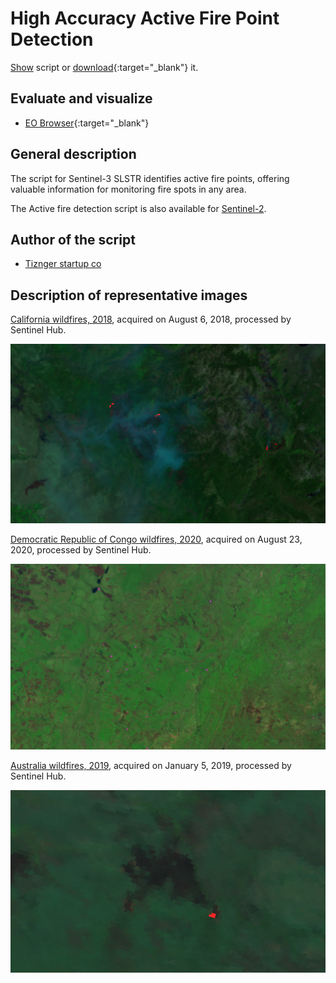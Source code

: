 # High Accuracy Active Fire Point Detection 

<a href="#" id='togglescript'>Show</a> script or [download](script.js){:target="_blank"} it.
<div id='script_view' style="display:none">
{% highlight javascript %}
      {% include_relative script.js %}
{% endhighlight %}
</div>

## Evaluate and visualize

 - [EO Browser](https://apps.sentinel-hub.com/eo-browser/?zoom=10&lat=37.66916&lng=-119.7551&themeId=WILDFIRES-NORMAL-MODE&datasetId=S3SLSTR&fromTime=2018-08-06T00%3A00%3A00.000Z&toTime=2018-08-06T23%3A59%3A59.999Z&visualizationUrl=https%3A%2F%2Fservices.sentinel-hub.com%2Fogc%2Fwms%2F616409b9-173e-4012-a580-c0ef4799bc36&evalscript=Ly8gaGlnaCBhY2N1cmFjeSBEZXRlY3QgYWN0aXZlIGZpcmUgcG9pbnRzIAovL1NlbnRpbmVsLTMgU0xTVFIKLy9ieSBUaXpuZ2VyIHN0YXJ0dXAgY28KLy93d3cudGl6bmVnYXIuY29tCgp2YXIgU0FITT0gKChTNiAtIFM1KSAvIChTNiArIFM1KSk7CgppZihTQUhNPi4wNSAmJiBTMTwuMjMpewogIHJldHVybls1KlMzLCAxKlMyLCAxKlMxXQp9CgplbHNlIHsKIHJldHVybiBbUzYsUzMsUzJdCn0KCi8vUmVkIGNvbG9yIGluZGljYXRlcyBhY3RpdmUgZmlyZSBhcmVhcyBhbmQgcG9pbnRz#custom-script){:target="_blank"}

## General description

The script for Sentinel-3 SLSTR identifies active fire points, offering valuable information for monitoring fire spots in any area. 

The Active fire detection script is also available for [Sentinel-2](https://custom-scripts.sentinel-hub.com/sentinel-2/active_fire_detection/). 

## Author of the script

 - [Tiznger startup co](www.tiznegar.com)

## Description of representative images

[California wildfires, 2018](https://apps.sentinel-hub.com/eo-browser/?zoom=10&lat=37.66916&lng=-119.7551&themeId=WILDFIRES-NORMAL-MODE&datasetId=S3SLSTR&fromTime=2018-08-06T00%3A00%3A00.000Z&toTime=2018-08-06T23%3A59%3A59.999Z&visualizationUrl=https%3A%2F%2Fservices.sentinel-hub.com%2Fogc%2Fwms%2F616409b9-173e-4012-a580-c0ef4799bc36&evalscript=Ly8gaGlnaCBhY2N1cmFjeSBEZXRlY3QgYWN0aXZlIGZpcmUgcG9pbnRzIAovL1NlbnRpbmVsLTMgU0xTVFIKLy9ieSBUaXpuZ2VyIHN0YXJ0dXAgY28KLy93d3cudGl6bmVnYXIuY29tCgp2YXIgU0FITT0gKChTNiAtIFM1KSAvIChTNiArIFM1KSk7CgppZihTQUhNPi4wNSAmJiBTMTwuMjMpewogIHJldHVybls1KlMzLCAxKlMyLCAxKlMxXQp9CgplbHNlIHsKIHJldHVybiBbUzYsUzMsUzJdCn0KCi8vUmVkIGNvbG9yIGluZGljYXRlcyBhY3RpdmUgZmlyZSBhcmVhcyBhbmQgcG9pbnRz#custom-script), acquired on August 6, 2018, processed by Sentinel Hub.

![California wildfire](fig/fig1.png)

[Democratic Republic of Congo wildfires, 2020](https://apps.sentinel-hub.com/eo-browser/?zoom=11&lat=-10.03806&lng=24.82361&themeId=DEFAULT-THEME&datasetId=S3SLSTR&fromTime=2020-08-23T00%3A00%3A00.000Z&toTime=2020-08-23T23%3A59%3A59.999Z&visualizationUrl=https%3A%2F%2Fservices.sentinel-hub.com%2Fogc%2Fwms%2F786d8259-f04e-41cb-92fa-42f66a890ff9&evalscript=Ly8gaGlnaCBhY2N1cmFjeSBEZXRlY3QgYWN0aXZlIGZpcmUgcG9pbnRzIAovL1NlbnRpbmVsLTMgU0xTVFIKLy9ieSBUaXpuZ2VyIHN0YXJ0dXAgY28KLy93d3cudGl6bmVnYXIuY29tCgp2YXIgU0FITT0gKChTNiAtIFM1KSAvIChTNiArIFM1KSk7CgppZihTQUhNPi4wNSAmJiBTMTwuMjMpewogIHJldHVybls1KlMzLCAyKlMyLCA4KlMxXQp9CgplbHNlIHsKIHJldHVybiBbMi41KlM2LDIqUzMsMipTMl0KfQoKLy9SZWQgY29sb3IgaW5kaWNhdGVzIGFjdGl2ZSBmaXJlIGFyZWFzIGFuZCBwb2ludHM%3D#custom-script), acquired on August 23, 2020, processed by Sentinel Hub.

![Democratic Republic of Congo wildfires](fig/fig2.png)

[Australia wildfires, 2019](https://apps.sentinel-hub.com/eo-browser/?zoom=11&lat=-21.90514&lng=116.75789&themeId=WILDFIRES-NORMAL-MODE&datasetId=S3SLSTR&fromTime=2019-01-05T00%3A00%3A00.000Z&toTime=2019-01-05T23%3A59%3A59.999Z&visualizationUrl=https%3A%2F%2Fservices.sentinel-hub.com%2Fogc%2Fwms%2F616409b9-173e-4012-a580-c0ef4799bc36&evalscript=Ly8gaGlnaCBhY2N1cmFjeSBEZXRlY3QgYWN0aXZlIGZpcmUgcG9pbnRzIAovL1NlbnRpbmVsLTMgU0xTVFIKLy9ieSBUaXpuZ2VyIHN0YXJ0dXAgY28KLy93d3cudGl6bmVnYXIuY29tCgp2YXIgU0FITT0gKChTNiAtIFM1KSAvIChTNiArIFM1KSk7CgppZihTQUhNPi4wNSAmJiBTMTwuMjMpewogIHJldHVybls1KlMzLCAxKlMyLCAxKlMxXQp9CgplbHNlIHsKIHJldHVybiBbUzYsUzMsUzJdCn0KCi8vUmVkIGNvbG9yIGluZGljYXRlcyBhY3RpdmUgZmlyZSBhcmVhcyBhbmQgcG9pbnRz#custom-script), acquired on January 5, 2019, processed by Sentinel Hub.

![Australia wildfire](fig/fig3.png)





